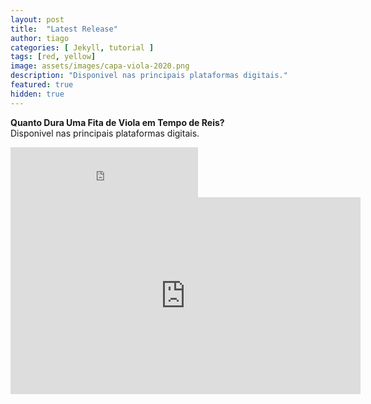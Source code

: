 ```yaml
---
layout: post
title:  "Latest Release"
author: tiago
categories: [ Jekyll, tutorial ]
tags: [red, yellow]
image: assets/images/capa-viola-2020.png
description: "Disponivel nas principais plataformas digitais."
featured: true
hidden: true
---
```


**Quanto Dura Uma Fita de Viola em Tempo de Reis?**  
Disponivel nas principais plataformas digitais.
<iframe src="https://open.spotify.com/embed/track/4KOj6nReW3MXpV4ZZUgnOW" width="300" height="80" frameborder="0" allowtransparency="true" allow="encrypted-media"></iframe>
<iframe width="560" height="315" src="https://www.youtube.com/embed/Zx4zjXCMc14" frameborder="0" allow="accelerometer; autoplay; clipboard-write; encrypted-media; gyroscope; picture-in-picture" allowfullscreen></iframe>

